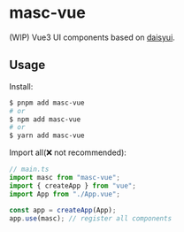 # masc-vue

(WIP) Vue3 UI components based on [daisyui](https://github.com/saadeghi/daisyui).

## Usage

Install:

```bash
$ pnpm add masc-vue
# or
$ npm add masc-vue
# or
$ yarn add masc-vue
```

Import all(❌ not recommended):

```ts
// main.ts
import masc from "masc-vue";
import { createApp } from "vue";
import App from "./App.vue";

const app = createApp(App);
app.use(masc); // register all components
```
